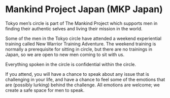 # Mankind Project Japan (MKP Japan)
Tokyo men’s circle is part of The Mankind Project which supports men in finding their authentic selves and living their mission in the world.

Some of the men in the Tokyo circle have attended a weekend experiential training called New Warrior Training Adventure. The weekend training is normally a prerequisite for sitting in circle, but there are no trainings in Japan, so we are open to new men coming to sit with us.

Everything spoken in the circle is confidential within the circle.

If you attend, you will have a chance to speak about any issue that is challenging in your life, and have a chance to feel some of the emotions that are (possibly lurking) behind the challenge. All emotions are welcome; we create a safe space for men to speak.

